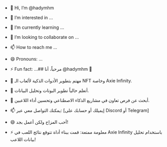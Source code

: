 - 👋 Hi, I’m @hadymhm
- 👀 I’m interested in ...
- 🌱 I’m currently learning ...
- 💞️ I’m looking to collaborate on ...
- 📫 How to reach me ...
- 😄 Pronouns: ...
- ⚡ Fun fact: ...## مرحباً، أنا @hadymhm 👋

- 👀 مهتم بتطوير الأدوات الذكية لألعاب الـ NFT وخاصة Axie Infinity.
- 🌱 أتعلم حالياً تطوير البوتات وتحليل البيانات.
- 🤝 أبحث عن فرص تعاون في مشاريع الذكاء الاصطناعي وتحسين أداء اللاعبين.
- 📫 يمكنك التواصل معي عبر: [إيميلك أو حسابك على Discord أو Telegram]
- 😄 أحب المزاح ولكن أعمل بجد!
- ⚡ معلومة ممتعة: قمت ببناء أداة تتوقع نتائج اللعب في Axie Infinity باستخدام تحليل بيانات اللاعب!

<!---
hadymhm/hadymhm is a ✨ special ✨ repository because its `README.md` (this file) appears on your GitHub profile.
You can click the Preview link to take a look at your changes.
--->
